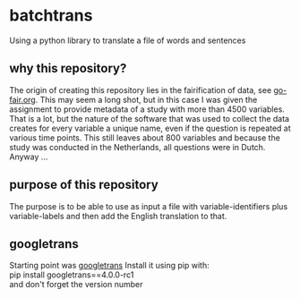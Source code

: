 # batchtrans
Using a python library to translate a file of words and sentences

## why this repository?
The origin of creating this repository lies in the fairification of data, see [go-fair.org](https://www.go-fair.org/fair-principles/fairification-process/). This may seem a long shot, but in this case I was given the assignment to provide metadata of a study with more than 4500 variables. That is a lot, but the nature of the software that was used to collect the data creates for every variable a unique name, even if the question is repeated at various time points. This still leaves about 800 variables and because the study was conducted in the Netherlands, all questions were in Dutch. Anyway ...

## purpose of this repository
The purpose is to be able to use as input a file with variable-identifiers plus variable-labels and then add the English translation to that.

## googletrans
Starting point was [googletrans](https://pypi.org/project/googletrans/)
Install it using pip with:  
pip install googletrans==4.0.0-rc1  
and don't forget the version number
